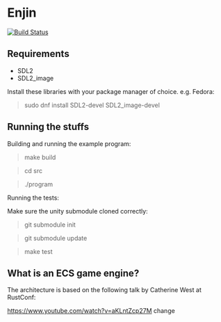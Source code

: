 # Enjin

[![Build Status](https://travis-ci.org/pjlast/enjin.svg?branch=master)](https://travis-ci.org/pjlast/enjin)

## Requirements
- SDL2
- SDL2_image

Install these libraries with your package manager of choice.
e.g. Fedora:
> sudo dnf install SDL2-devel SDL2_image-devel

## Running the stuffs
Building and running the example program:
> make build

> cd src

> ./program

Running the tests:

Make sure the unity submodule cloned correctly:
> git submodule init

> git submodule update

> make test

## What is an ECS game engine?
The architecture is based on the following talk by Catherine West at RustConf:

https://www.youtube.com/watch?v=aKLntZcp27M
change
